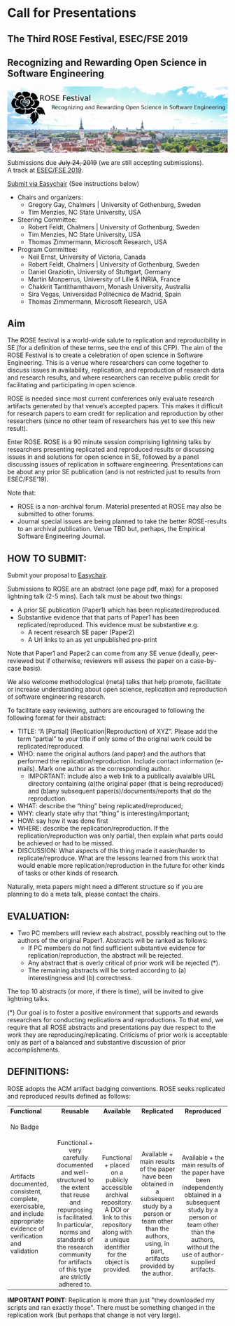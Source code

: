 # Call for Presentations

##  The Third ROSE Festival, ESEC/FSE 2019
##  Recognizing and Rewarding Open Science in Software Engineering  

<img align="center" src="etc/img/header.png">  

Submissions due ~~July 24, 2019~~ (we are still accepting submissions).  
A track at [ESEC/FSE 2019](https://esec-fse19.ut.ee/).

[Submit via Easychair](https://easychair.org/conferences/?conf=rosefse19) (See instructions below)

- Chairs and organizers:
     - Gregory Gay, Chalmers | University of Gothenburg, Sweden
     - Tim Menzies, NC State University, USA
- Steering Committee:
     - Robert Feldt,	Chalmers | University of Gothenburg, Sweden
     - Tim Menzies, NC State University, USA
     - Thomas	Zimmermann,	Microsoft Research, USA
- Program Committee:
     - Neil	Ernst,	University of Victoria, Canada
     - Robert	Feldt,	Chalmers | University of Gothenburg, Sweden
     - Daniel	Graziotin,	University of Stuttgart, Germany
     - Martin	Monperrus,	University of Lille & INRIA, France
     - Chakkrit	Tantithamthavorn, Monash University, Australia
     - Sira	Vegas,	Universidad Politécnica de Madrid, Spain
     - Thomas	Zimmermann,	Microsoft Research, USA
 
## Aim

The ROSE festival is a world-wide salute to replication and reproducibility in SE (for a definition of these terms, see the end of this CFP). 
The aim of the ROSE Festival is to create a celebration of open science in Software Engineering. This is a venue where researchers can come together to discuss issues in availability, replication, and reproduction of research data and research results, and where researchers can receive public credit for facilitating and participating in open science.

ROSE is needed since most current conferences only evaluate research artifacts generated by that venue’s accepted papers. This makes it difficult for research papers to earn credit for replication and reproduction by other researchers (since no other team of researchers has yet to see this new result).

Enter ROSE. ROSE is a 90 minute session comprising lightning talks by researchers presenting replicated and reproduced results or discussing issues in and solutions for open science in SE, followed by a panel discussing issues of replication in software engineering. Presentations can be about any prior SE publication (and is not restricted just to results from ESEC/FSE’19).

Note that:

- ROSE is a non-archival forum. Material presented at ROSE may also be submitted to other forums.
- Journal special issues are being planned to take the better ROSE-results to an archival publication. Venue TBD but, perhaps, the Empirical Software Engineering Journal.

## HOW TO SUBMIT:

Submit your proposal to [Easychair](https://easychair.org/conferences/?conf=rosefse19).

Submissions to ROSE are an abstract (one page pdf, max) for a proposed lightning talk (2-5 mins). Each talk must be about two things:

- A prior SE publication (Paper1) which has been replicated/reproduced.
- Substantive evidence that that parts of Paper1 has been replicated/reproduced. This evidence must be substantive e.g.
     - A recent research SE paper (Paper2)
     - A Url links to an as yet unpublished pre-print

Note that Paper1 and Paper2 can come from any SE venue (ideally, peer-reviewed but if otherwise, reviewers will assess the paper on a case-by-case basis).

We also welcome methodological (meta) talks that help promote, facilitate or increase understanding about open science, replication and reproduction of software engineering research.

To facilitate easy reviewing, authors are encouraged to following the following format for their abstract:

- TITLE: “A [Partial] (Replication|Reproduction) of XYZ”. Please add the term “partial” to your title if only some of the original work could be replicated/reproduced.
- WHO: name the original authors (and paper) and the authors that performed the replication/reproduction. Include contact information (e-mails). Mark one author as the corresponding author.
     - IMPORTANT: include also a web link to a publically avaialble URL directory containing (a)the original paper (that is being reproduced) and (b)any subsequent paper(s)/documents/reports that do the reproduction.
- WHAT: describe the “thing” being replicated/reproduced;
- WHY: clearly state why that “thing” is interesting/important;
- HOW: say how it was done first
- WHERE: describe the replication/reproduction. If the replication/reproduction was only partial, then explain what parts could be achieved or had to be missed.
- DISCUSSION: What aspects of this thing made it easier/harder to replicate/reproduce. What are the lessons learned from this work that would enable more replication/reproduction in the future for other kinds of tasks or other kinds of research.

Naturally, meta papers might need a different structure so if you are planning to do a meta talk, please contact the chairs.

## EVALUATION:

- Two PC members will review each abstract, possibly reaching out to the authors of the original Paper1. Abstracts will be ranked as follows:
    - If PC members do not find sufficient substantive evidence for replication/reproduction, the abstract will be rejected.  
    - Any abstract that is overly critical of prior work will be rejected (*).
    - The remaining abstracts will be sorted according to (a) interestingness and (b) correctness.  

The top 10 abstracts (or more, if there is time), will be invited to give lightning talks.

(*) Our goal is to foster a positive environment that supports and rewards researchers for conducting replications and reproductions.  To that end, we require that all ROSE abstracts and presentations pay due respect to the work they are reproducing/replicating. Criticisms of prior work is acceptable only as part of a balanced and substantive discussion of prior accomplishments.

## DEFINITIONS:

ROSE adopts the ACM artifact badging conventions. ROSE seeks replicated and reproduced results defined as follows:

<table>
<thead></thead>
<tbody(s)>
<tr><td><strong>Functional</strong>	</td><td align="center"> <strong>Reusable</strong> </td><td align="center"> <strong>Available</strong></td><td align="center"> <strong>Replicated</strong> </td><td align="center"> <strong>Reproduced</strong> </td></tr>
<tr><td>No Badge </td><td align="center"> <dl><img src="https://2019.icse-conferences.org/getImage/orig/red.jpg" alt=""></dl>  </td><td align="center"> <dl><img src="https://2019.icse-conferences.org/getImage/orig/green.jpg" alt=""></dl>	   </td><td align="center">  <dl><img src="https://2019.icse-conferences.org/getImage/orig/blue.jpg" alt=""></dl> </td><td align="center">  <dl><img src="https://2019.icse-conferences.org/getImage/orig/deepBlue.jpg" alt=""></dl> </td></tr>
<tr><td> <!--Functional--> Artifacts documented, consistent, complete, exercisable, and include appropriate evidence of verification and validation </td><td align="center"> <!--Reusable--> Functional + very carefully documented and well-structured to the extent that reuse and repurposing is facilitated. In particular, norms and standards of the research community for artifacts of this type are strictly adhered to. </td><td align="center"> <!--Available-->  Functional + placed on a publicly accessible archival repository. A DOI or link to this repository along with a unique identifier for the object is provided. </td><td align="center"> <!--Replicated--> Available + main results of the paper have been obtained in a subsequent study by a person or team other than the authors, using, in part, artifacts provided by the author. </td><td align="center"> <!--Reproduced--> Available + the main results of the paper have been independently obtained in a subsequent study by a person or team other than the authors, without the use of author-supplied artifacts.</td></tr>
</tbody>
</table>

**IMPORTANT POINT:** Replication is more than just "they downloaded my scripts and ran exactly those". There must be something changed in the replication work (but perhaps that change is not very large).
